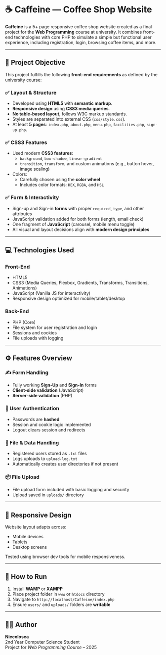 # ☕ Caffeine — Coffee Shop Website

**Caffeine** is a 5+ page responsive coffee shop website created as a final project for the **Web Programming** course at university. It combines front-end technologies with core PHP to simulate a simple but functional user experience, including registration, login, browsing coffee items, and more.

---

## 🎯 Project Objective

This project fulfills the following **front-end requirements** as defined by the university course:

### ✅ Layout & Structure

- Developed using **HTML5** with **semantic markup**.
- **Responsive design** using **CSS3 media queries**.
- **No table-based layout**, follows W3C markup standards.
- Styles are separated into external CSS (`css/style.css`).
- At least **5 pages**: `index.php`, `about.php`, `menu.php`, `facilities.php`, `sign-up.php`.

### ✅ CSS3 Features

- Used modern **CSS3 features**:
  - `background`, `box-shadow`, `linear-gradient`
  - `transition`, `transform`, and custom animations (e.g., button hover, image scaling)
- Colors:
  - Carefully chosen using the **color wheel**
  - Includes color formats: `HEX`, `RGBA`, and `HSL`

### ✅ Form & Interactivity

- Sign-up and Sign-in **forms** with proper `required`, `type`, and other attributes
- JavaScript validation added for both forms (length, email check)
- One fragment of **JavaScript** (carousel, mobile menu toggle)
- All visual and layout decisions align with **modern design principles**

---

## 💻 Technologies Used

### Front-End

- HTML5
- CSS3 (Media Queries, Flexbox, Gradients, Transforms, Transitions, Animations)
- JavaScript (Vanilla JS for interactivity)
- Responsive design optimized for mobile/tablet/desktop

### Back-End

- PHP (Core)
- File system for user registration and login
- Sessions and cookies
- File uploads with logging

---

## ⚙️ Features Overview

### ✍️ Form Handling

- Fully working **Sign-Up** and **Sign-In** forms
- **Client-side validation** (JavaScript)
- **Server-side validation** (PHP)

### 🔐 User Authentication

- Passwords are **hashed**
- Session and cookie logic implemented
- Logout clears session and redirects

### 📁 File & Data Handling

- Registered users stored as `.txt` files
- Logs uploads to `upload-log.txt`
- Automatically creates user directories if not present

### 📦 File Upload

- File upload form included with basic logging and security
- Upload saved in `uploads/` directory

---

## 📱 Responsive Design

Website layout adapts across:

- Mobile devices
- Tablets
- Desktop screens

Tested using browser dev tools for mobile responsiveness.

---

## 🔧 How to Run

1. Install **WAMP** or **XAMPP**
2. Place project folder in `www` or `htdocs` directory
3. Navigate to `http://localhost/Caffeine/index.php`
4. Ensure `users/` and `uploads/` folders are **writable**

---

## 🧑‍🎓 Author

**Niccolosea**  
2nd Year Computer Science Student  
Project for _Web Programming Course_ – 2025
